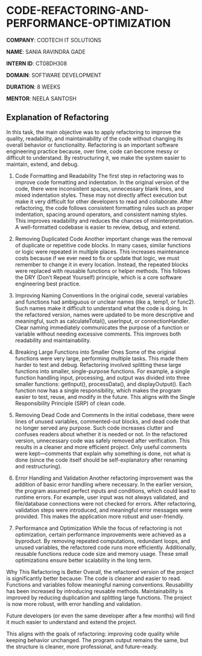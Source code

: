 # CODE-REFACTORING-AND-PERFORMANCE-OPTIMIZATION

**COMPANY**: CODTECH IT SOLUTIONS

**NAME**: SANIA RAVINDRA GADE

**INTERN ID**: CT08DH308

**DOMAIN**: SOFTWARE DEVELOPMENT

**DURATION**: 8 WEEKS

**MENTOR**: NEELA SANTOSH

## Explanation of Refactoring
In this task, the main objective was to apply refactoring to improve the quality, readability, and maintainability of the code without changing its overall behavior or functionality. Refactoring is an important software engineering practice because, over time, code can become messy or difficult to understand. By restructuring it, we make the system easier to maintain, extend, and debug.

1. Code Formatting and Readability
The first step in refactoring was to improve code formatting and indentation. In the original version of the code, there were inconsistent spaces, unnecessary blank lines, and mixed indentation styles. These may not directly affect execution but make it very difficult for other developers to read and collaborate. After refactoring, the code follows consistent formatting rules such as proper indentation, spacing around operators, and consistent naming styles. This improves readability and reduces the chances of misinterpretation. A well-formatted codebase is easier to review, debug, and extend.

2. Removing Duplicated Code
Another important change was the removal of duplicate or repetitive code blocks. In many cases, similar functions or logic were repeated in multiple places. This increases maintenance costs because if we ever need to fix or update that logic, we must remember to change it in every location. Instead, the repeated blocks were replaced with reusable functions or helper methods. This follows the DRY (Don’t Repeat Yourself) principle, which is a core software engineering best practice.

3. Improving Naming Conventions
In the original code, several variables and functions had ambiguous or unclear names (like a, temp1, or func2). Such names make it difficult to understand what the code is doing. In the refactored version, names were updated to be more descriptive and meaningful, such as calculateTotal(), userInput, or connectionHandler. Clear naming immediately communicates the purpose of a function or variable without needing excessive comments. This improves both readability and maintainability.

4. Breaking Large Functions into Smaller Ones
Some of the original functions were very large, performing multiple tasks. This made them harder to test and debug. Refactoring involved splitting these large functions into smaller, single-purpose functions. For example, a single function handling input, processing, and output was divided into three smaller functions: getInput(), processData(), and displayOutput(). Each function now has a single responsibility, which makes the program easier to test, reuse, and modify in the future. This aligns with the Single Responsibility Principle (SRP) of clean code.

5. Removing Dead Code and Comments
In the initial codebase, there were lines of unused variables, commented-out blocks, and dead code that no longer served any purpose. Such code increases clutter and confuses readers about whether it is needed or not. In the refactored version, unnecessary code was safely removed after verification. This results in a cleaner and more efficient project. Only useful comments were kept—comments that explain why something is done, not what is done (since the code itself should be self-explanatory after renaming and restructuring).

6. Error Handling and Validation
Another refactoring improvement was the addition of basic error handling where necessary. In the earlier version, the program assumed perfect inputs and conditions, which could lead to runtime errors. For example, user input was not always validated, and file/database connections were not checked for errors. After refactoring, validation steps were introduced, and meaningful error messages were provided. This makes the application more robust and user-friendly.

7. Performance and Optimization
While the focus of refactoring is not optimization, certain performance improvements were achieved as a byproduct. By removing repeated computations, redundant loops, and unused variables, the refactored code runs more efficiently. Additionally, reusable functions reduce code size and memory usage. These small optimizations ensure better scalability in the long term.

Why This Refactoring is Better
Overall, the refactored version of the project is significantly better because:
The code is cleaner and easier to read.
Functions and variables follow meaningful naming conventions.
Reusability has been increased by introducing reusable methods.
Maintainability is improved by reducing duplication and splitting large functions.
The project is now more robust, with error handling and validation.

Future developers (or even the same developer after a few months) will find it much easier to understand and extend the project.

This aligns with the goals of refactoring: improving code quality while keeping behavior unchanged. The program output remains the same, but the structure is cleaner, more professional, and future-ready.
